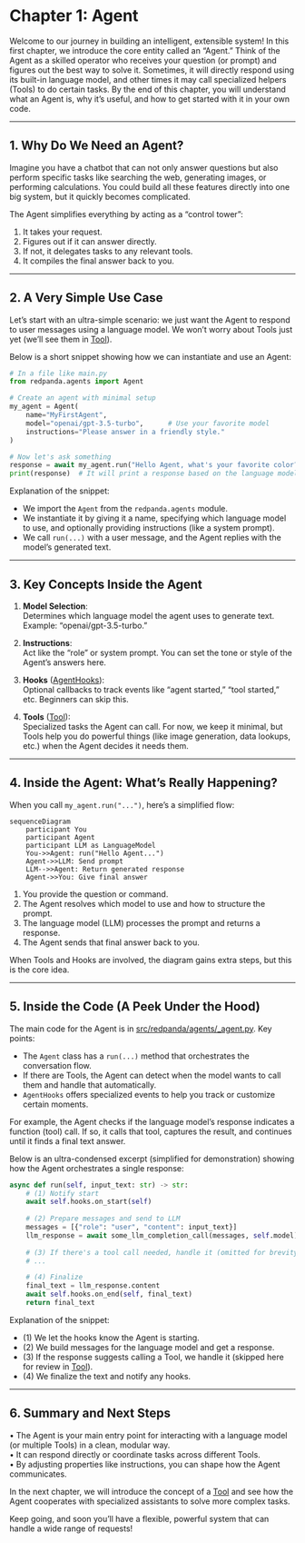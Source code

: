 # Chapter 1: Agent

Welcome to our journey in building an intelligent, extensible system! In this first chapter, we introduce the core entity called an “Agent.” Think of the Agent as a skilled operator who receives your question (or prompt) and figures out the best way to solve it. Sometimes, it will directly respond using its built-in language model, and other times it may call specialized helpers (Tools) to do certain tasks. By the end of this chapter, you will understand what an Agent is, why it’s useful, and how to get started with it in your own code.

---

## 1. Why Do We Need an Agent?

Imagine you have a chatbot that can not only answer questions but also perform specific tasks like searching the web, generating images, or performing calculations. You could build all these features directly into one big system, but it quickly becomes complicated.

The Agent simplifies everything by acting as a “control tower”:
1. It takes your request.
2. Figures out if it can answer directly.
3. If not, it delegates tasks to any relevant tools.
4. It compiles the final answer back to you.

---

## 2. A Very Simple Use Case

Let’s start with an ultra-simple scenario: we just want the Agent to respond to user messages using a language model. We won’t worry about Tools just yet (we’ll see them in [Tool](02_tool_.md)).

Below is a short snippet showing how we can instantiate and use an Agent:

```python
# In a file like main.py
from redpanda.agents import Agent

# Create an agent with minimal setup
my_agent = Agent(
    name="MyFirstAgent",
    model="openai/gpt-3.5-turbo",      # Use your favorite model
    instructions="Please answer in a friendly style."
)

# Now let's ask something
response = await my_agent.run("Hello Agent, what's your favorite color?")
print(response)  # It will print a response based on the language model
```

Explanation of the snippet:
- We import the `Agent` from the `redpanda.agents` module.  
- We instantiate it by giving it a name, specifying which language model to use, and optionally providing instructions (like a system prompt).  
- We call `run(...)` with a user message, and the Agent replies with the model’s generated text.

---

## 3. Key Concepts Inside the Agent

1. **Model Selection**:  
   Determines which language model the agent uses to generate text.  
   Example: “openai/gpt-3.5-turbo.”  

2. **Instructions**:  
   Act like the “role” or system prompt. You can set the tone or style of the Agent’s answers here.  

3. **Hooks** ([AgentHooks](04_agenthooks_.md)):  
   Optional callbacks to track events like “agent started,” “tool started,” etc. Beginners can skip this.  

4. **Tools** ([Tool](02_tool_.md)):  
   Specialized tasks the Agent can call. For now, we keep it minimal, but Tools help you do powerful things (like image generation, data lookups, etc.) when the Agent decides it needs them.  

---

## 4. Inside the Agent: What’s Really Happening?

When you call `my_agent.run("...")`, here’s a simplified flow:

```mermaid
sequenceDiagram
    participant You
    participant Agent
    participant LLM as LanguageModel
    You->>Agent: run("Hello Agent...")
    Agent->>LLM: Send prompt
    LLM-->>Agent: Return generated response
    Agent->>You: Give final answer
```

1. You provide the question or command.  
2. The Agent resolves which model to use and how to structure the prompt.  
3. The language model (LLM) processes the prompt and returns a response.  
4. The Agent sends that final answer back to you.

When Tools and Hooks are involved, the diagram gains extra steps, but this is the core idea.  

---

## 5. Inside the Code (A Peek Under the Hood)

The main code for the Agent is in [src/redpanda/agents/_agent.py](https://github.com/redpanda-data/agent/blob/main/src/redpanda/agents/_agent.py). Key points:

- The `Agent` class has a `run(...)` method that orchestrates the conversation flow.  
- If there are Tools, the Agent can detect when the model wants to call them and handle that automatically.  
- `AgentHooks` offers specialized events to help you track or customize certain moments.  

For example, the Agent checks if the language model’s response indicates a function (tool) call. If so, it calls that tool, captures the result, and continues until it finds a final text answer.

Below is an ultra-condensed excerpt (simplified for demonstration) showing how the Agent orchestrates a single response:

```python
async def run(self, input_text: str) -> str:
    # (1) Notify start
    await self.hooks.on_start(self)
    
    # (2) Prepare messages and send to LLM
    messages = [{"role": "user", "content": input_text}]
    llm_response = await some_llm_completion_call(messages, self.model)
    
    # (3) If there's a tool call needed, handle it (omitted for brevity)
    # ...

    # (4) Finalize
    final_text = llm_response.content
    await self.hooks.on_end(self, final_text)
    return final_text
```

Explanation of the snippet:  
- (1) We let the hooks know the Agent is starting.  
- (2) We build messages for the language model and get a response.  
- (3) If the response suggests calling a Tool, we handle it (skipped here for review in [Tool](02_tool_.md)).  
- (4) We finalize the text and notify any hooks.  

---

## 6. Summary and Next Steps

• The Agent is your main entry point for interacting with a language model (or multiple Tools) in a clean, modular way.  
• It can respond directly or coordinate tasks across different Tools.  
• By adjusting properties like instructions, you can shape how the Agent communicates.  

In the next chapter, we will introduce the concept of a [Tool](02_tool_.md) and see how the Agent cooperates with specialized assistants to solve more complex tasks.  

Keep going, and soon you’ll have a flexible, powerful system that can handle a wide range of requests!  
